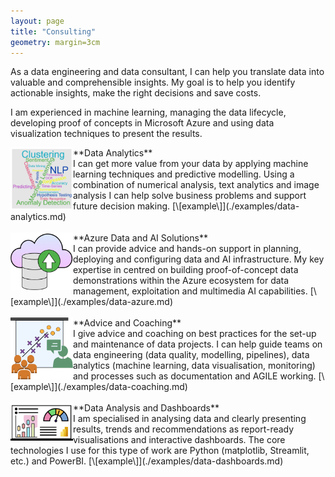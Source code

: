 ```yaml
---
layout: page
title: "Consulting"
geometry: margin=3cm
---
```


As a data engineering and data consultant, I can help you translate data into valuable and comprehensible insights. My goal is to help you identify actionable insights, make the right decisions and save costs.

I am experienced in machine learning, managing the data lifecycle, developing proof of concepts in Microsoft Azure and using data visualization techniques to present the results.

<img src="/images/analytics-consulting1.png" align="left" width="100px"/> 
**Data Analytics** <br>
I can get more value from your data by applying machine learning techniques and predictive modelling. Using a combination of numerical analysis, text analytics and image analysis I can help solve business problems and support future decision making. [\[example\]](./examples/data-analytics.md)
<br>
<br clear="left"/>

<img src="/images/cloud-consulting1.png" align="left" width="100px"/> 
**Azure Data and AI Solutions**  <br>
I can provide advice and hands-on support in planning, deploying and configuring data and AI infrastructure. My key expertise in centred on building proof-of-concept data demonstrations within the Azure ecosystem for data management, exploitation and multimedia AI capabilities. [\[example\]](./examples/data-azure.md)
<br>
<br clear="left"/>

<img src="/images/advising-consulting.png" align="left" width="100px"/> 
**Advice and Coaching** <br>
I give advice and coaching on best practices for the set-up and maintenance of data projects. I can help guide teams on data engineering (data quality, modelling, pipelines), data analytics (machine learning, data visualisation, monitoring) and processes such as documentation and AGILE working. [\[example\]](./examples/data-coaching.md)
<br>
<br clear="left"/>

<img src="/images/dashboard-consulting.png" align="left" width="100px"/> 
**Data Analysis and Dashboards** <br>
I am specialised in analysing data and clearly presenting results, trends and recommendations as report-ready visualisations and interactive dashboards. The core technologies I use for this type of work are Python (matplotlib, Streamlit, etc.) and PowerBI. [\[example\]](./examples/data-dashboards.md)
<br>
<br clear="left"/>




